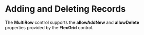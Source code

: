 Adding and Deleting Records
===========================

The **MultiRow** control supports the **allowAddNew** and **allowDelete** properties provided by the **FlexGrid** control.